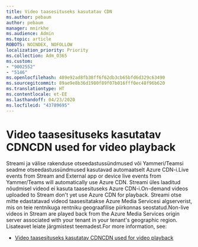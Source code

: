 ```yaml
---
title: Video taasesituseks kasutatav CDN
ms.author: pebaum
author: pebaum
manager: mnirkhe
ms.audience: Admin
ms.topic: article
ROBOTS: NOINDEX, NOFOLLOW
localization_priority: Priority
ms.collection: Adm_O365
ms.custom:
- "9002552"
- "5146"
ms.openlocfilehash: 489e92ad8fb38ff6f62db3cb65bfd6d329c63490
ms.sourcegitcommit: 89ae9e8b36d1980f89f07b016fff0ec48f96b620
ms.translationtype: HT
ms.contentlocale: et-EE
ms.lasthandoff: 04/23/2020
ms.locfileid: "43789695"
---
```

# <a name="cdn-used-for-video-playback"></a><span data-ttu-id="9dddc-102">Video taasesituseks kasutatav CDN</span><span class="sxs-lookup"><span data-stu-id="9dddc-102">CDN used for video playback</span></span>

<span data-ttu-id="9dddc-103">Streami ja välise rakenduse otseedastussündmused või Yammeri/Teamsi seadme otseedastussündmused kasutavad automaatselt Azure CDN-i.</span><span class="sxs-lookup"><span data-stu-id="9dddc-103">Live events from Stream and External app or device live events from Yammer/Teams will automatically use Azure CDN.</span></span> <span data-ttu-id="9dddc-104">Streami üles laaditud nõudmisel videod ei kasuta taasesituseks Azure CDN-i.</span><span class="sxs-lookup"><span data-stu-id="9dddc-104">On-demand videos uploaded to Stream don't yet use Azure CDN for playback.</span></span> <span data-ttu-id="9dddc-105">Streami otse mitte edastatavad videod taasesitatakse Azure Media Servicesi algserverist, mis on teie rentnikuga rentniku geograafilise piirkonnas seostatud.</span><span class="sxs-lookup"><span data-stu-id="9dddc-105">Non-live videos in Stream are played back from the Azure Media Services origin server associated with your tenant in your tenant's geographic region.</span></span> <span data-ttu-id="9dddc-106">Lisateavet leiate järgmistest teemadest.</span><span class="sxs-lookup"><span data-stu-id="9dddc-106">For more information, see:</span></span>

- [<span data-ttu-id="9dddc-107">Video taasesituseks kasutatav CDN</span><span class="sxs-lookup"><span data-stu-id="9dddc-107">CDN used for video playback</span></span>](https://docs.microsoft.com/et-EE/stream/network-overview#cdn-used-for-video-playback)
